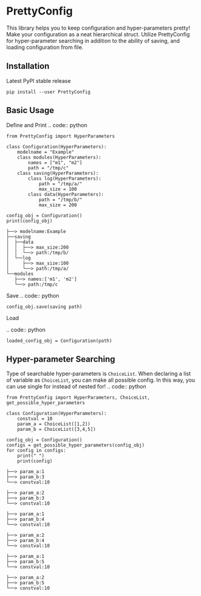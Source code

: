 # PrettyConfig
This library helps you to keep configuration and hyper-parameters pretty! Make your configuration as a neat hierarchical struct. Utilize PrettyConfig for hyper-parameter searching in addition to the ability of saving, and loading configuration from file.

Installation
------------

Latest PyPI stable release
~~~~~~~~~~~~~~~~~~~~~~~~~~
pip install --user PrettyConfig
~~~~~~~~~~~~~~~~~~~~~~~~~~

Basic Usage
------------
Define and Print
.. code:: python

    from PrettyConfig import HyperParameters
    
    class Configuration(HyperParameters):
        modelname = "Example"
        class modules(HyperParameters):
            names = ["m1", "m2"]
            path = "/tmp/c"
        class saving(HyperParameters): 
            class log(HyperParameters):
                path = "/tmp/a/"
                max_size = 100
            class data(HyperParameters):
                path = "/tmp/b/"
                max_size = 200
    
    config_obj = Configuration()
    print(config_obj)

~~~~~~~~~~~~~~~~~~~~~~~~~~
├──> modelname:Example
├──saving
│  ├──data
│  │  ├──> max_size:200
│  │  └──> path:/tmp/b/
│  └──log
│     ├──> max_size:100
│     └──> path:/tmp/a/
└──modules
   ├──> names:['m1', 'm2']
   └──> path:/tmp/c
~~~~~~~~~~~~~~~~~~~~~~~~~~
Save
.. code:: python

    config_obj.save(saving path)


Load

.. code:: python

    loaded_config_obj = Configuration(path)


Hyper-parameter Searching 
------------
Type of searchable hyper-parameters is ``ChoiceList``. When declaring a list of variable as ``ChoiceList``, you can make all possible config. In this way, you can use single for instead of nested for!
.. code:: python

    from PrettyConfig import HyperParameters, ChoiceList, get_possible_hyper_parameters
    
    class Configuration(HyperParameters):
        constval = 10
        param_a = ChoiceList([1,2])
        param_b = ChoiceList([3,4,5])
    
    config_obj = Configuration()
    configs = get_possible_hyper_parameters(config_obj)
    for config in configs:
        print(" ")
        print(config)

~~~~~~~~~~~~~~~~~~~~~~~~~~
├──> param_a:1
├──> param_b:3
└──> constval:10
 
├──> param_a:2
├──> param_b:3
└──> constval:10
 
├──> param_a:1
├──> param_b:4
└──> constval:10
 
├──> param_a:2
├──> param_b:4
└──> constval:10
 
├──> param_a:1
├──> param_b:5
└──> constval:10
 
├──> param_a:2
├──> param_b:5
└──> constval:10

~~~~~~~~~~~~~~~~~~~~~~~~~~

